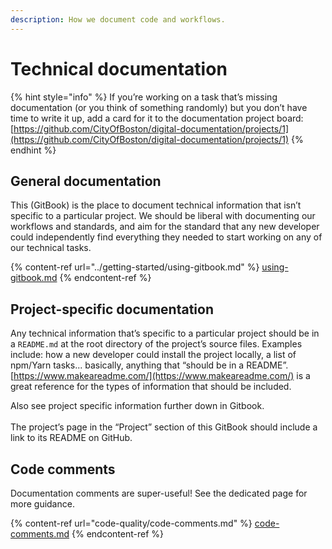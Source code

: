 ```yaml
---
description: How we document code and workflows.
---
```


# Technical documentation

{% hint style="info" %}
If you’re working on a task that’s missing documentation (or you think of something randomly) but you don’t have time to write it up, add a card for it to the documentation project board: [https://github.com/CityOfBoston/digital-documentation/projects/1](https://github.com/CityOfBoston/digital-documentation/projects/1)
{% endhint %}

## General documentation

This (GitBook) is the place to document technical information that isn’t specific to a particular project. We should be liberal with documenting our workflows and standards, and aim for the standard that any new developer could independently find everything they needed to start working on any of our technical tasks.

{% content-ref url="../getting-started/using-gitbook.md" %}
[using-gitbook.md](../getting-started/using-gitbook.md)
{% endcontent-ref %}

## Project-specific documentation

Any technical information that’s specific to a particular project should be in a `README.md` at the root directory of the project’s source files. Examples include: how a new developer could install the project locally, a list of npm/Yarn tasks... basically, anything that “should be in a README”. [https://www.makeareadme.com/](https://www.makeareadme.com/) is a great reference for the types of information that should be included.

Also see project specific information further down in Gitbook.\
\
The project’s page in the “Project” section of this GitBook should include a link to its README on GitHub.

## Code comments

Documentation comments are super-useful! See the dedicated page for more guidance.

{% content-ref url="code-quality/code-comments.md" %}
[code-comments.md](code-quality/code-comments.md)
{% endcontent-ref %}
